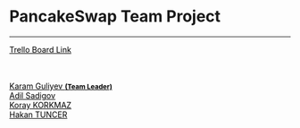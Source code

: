 # PancakeSwap Team Project

<hr>
<a style="color:black; text-decoration:underline;" href="https://trello.com/b/jawsCD8u/pancakeswap-develhope"> Trello Board Link</a>
<br>
<br>
<br>

<a style="color:black; text-decoration:underline;" href="https://github.com/KaramGuliyev/">Karam Guliyev <b style="font-size:12px">(Team Leader)</b>
</a>
<br>
<a style="color:black; text-decoration:underline;" href="https://github.com/AdilSadigov/">
Adil Sadigov
</a>
<br>
<a style="color:black; text-decoration:underline;" href="https://github.com/kry23">
Koray KORKMAZ
</a>
<br>
<a style="color:black; text-decoration:underline;" href="https://github.com/hakantuncer">
Hakan TUNCER
</a>
<br>
